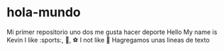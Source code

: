 # hola-mundo
Mi primer repositorio
uno
dos
me gusta hacer deporte
Hello 
My name is Kevin
I like :sports:, :pizza:, :soccer:
I not like :basketball:
Hagregamos 
unas lineas
de texto
